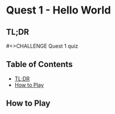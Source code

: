 # Quest 1 - Hello World <!-- omit in toc -->

## TL;DR

#<>CHALLENGE Quest 1 quiz

## Table of Contents <!-- omit in toc -->

- [TL;DR](#tldr)
- [How to Play](#how-to-play)


## How to Play





